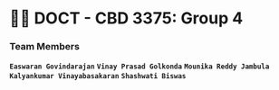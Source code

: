 # 🏄‍♂️ DOCT - CBD 3375: Group 4

### Team Members
**`Easwaran Govindarajan`**
**`Vinay Prasad Golkonda`**
**`Mounika Reddy Jambula`**
**`Kalyankumar Vinayabasakaran`**
**`Shashwati Biswas`**

